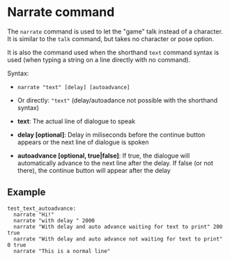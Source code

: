 # Narrate command

The `narrate` command is used to let the "game" talk instead of a character. It is similar to the `talk` command, but takes no character or pose option.

It is also the command used when the shorthand `text` command syntax is used (when typing a string on a line directly with no command).

Syntax:

- `narrate "text" [delay] [autoadvance]`
- Or directly: `"text"` (delay/autoadance not possible with the shorthand syntax)

- **text**: The actual line of dialogue to speak
- **delay [optional]**: Delay in miliseconds before the continue button appears or the next line of dialogue is spoken
- **autoadvance [optional, true|false]**: If true, the dialogue will automatically advance to the next line after the delay. If false (or not there), the continue button will appear after the delay

## Example

```narrat
test_text_autoadvance:
  narrate "Hi!"
  narrate "with delay " 2000
  narrate "With delay and auto advance waiting for text to print" 200 true
  narrate "With delay and auto advance not waiting for text to print" 0 true
  narrate "This is a normal line"

```
